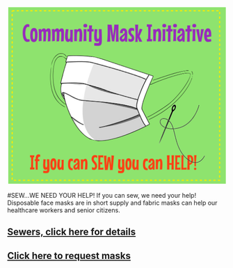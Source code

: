 ![Sew we could use some help](images/sew-we-need-your-help.jpg)

#SEW...WE NEED YOUR HELP!
If you can sew, we need your help! Disposable face masks are in short supply and fabric masks can help our healthcare workers and senior citizens. 

## [Sewers, click here for details](/howto)

## [Click here to request masks](/maskrequests)
